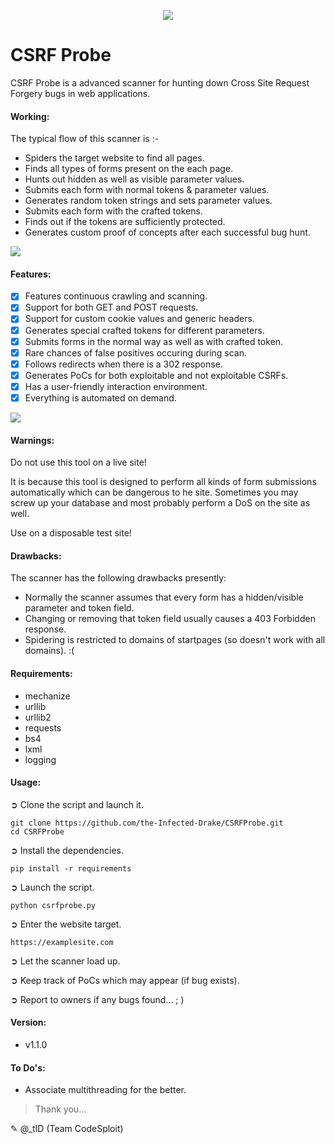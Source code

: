 <p align="middle"><img src='https://i.imgur.com/HfAUyKJ.png' /></p>  

# CSRF Probe
CSRF Probe is a advanced scanner for hunting down Cross Site Request Forgery bugs in web applications.

#### Working:
The typical flow of this scanner is :-
- Spiders the target website to find all pages.
- Finds all types of forms present on the each page.
- Hunts out hidden as well as visible parameter values.
- Submits each form with normal tokens & parameter values.
- Generates random token strings and sets parameter values.
- Submits each form with the crafted tokens.
- Finds out if the tokens are sufficiently protected.
- Generates custom proof of concepts after each successful bug hunt.

<img src="https://i.imgur.com/Qd4mSqm.png" />

#### Features:

- [x] Features continuous crawling and scanning.
- [x] Support for both GET and POST requests.
- [x] Support for custom cookie values and generic headers.
- [x] Generates special crafted tokens for different parameters.
- [x] Submits forms in the normal way as well as with crafted token.
- [x] Rare chances of false positives occuring during scan.
- [x] Follows redirects when there is a 302 response.
- [x] Generates PoCs for both exploitable and not exploitable CSRFs.
- [x] Has a user-friendly interaction environment.
- [x] Everything is automated on demand.

<img src="https://i.imgur.com/aLD1GDD.png" />

#### Warnings:
Do not use this tool on a live site!

It is because this tool is designed to perform all kinds of form submissions automatically which can be dangerous to he site. Sometimes you may screw up your database and most probably perform a DoS on the site as well.

Use on a disposable test site!

#### Drawbacks:
The scanner has the following drawbacks presently:

- Normally the scanner assumes that every form has a hidden/visible parameter and token field.
- Changing or removing that token field usually causes a 403 Forbidden response.
- Spidering is restricted to domains of startpages (so doesn't work with all domains). :(

#### Requirements:

- mechanize
- urllib
- urllib2
- requests
- bs4
- lxml
- logging

#### Usage:

➲ Clone the script and launch it.
```
git clone https://github.com/the-Infected-Drake/CSRFProbe.git
cd CSRFProbe
```
➲ Install the dependencies.
```
pip install -r requirements
```
➲ Launch the script.
```
python csrfprobe.py
```
➲ Enter the website target.
```
https://examplesite.com
```
➲ Let the scanner load up.

➲ Keep track of PoCs which may appear (if bug exists).

➲ Report to owners if any bugs found... ; )

#### Version:

- v1.1.0

#### To Do's:
- Associate multithreading for the better.

> Thank you...

✎ @_tID (Team CodeSploit)
